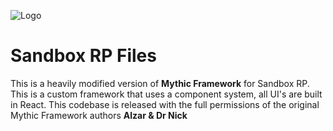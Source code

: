 ![Logo](https://i.ibb.co/Tm01NWq/banner.png)

# Sandbox RP Files
This is a heavily modified version of **Mythic Framework** for Sandbox RP. This is a custom framework that uses a component system, all UI's are built in React. This codebase is released with the full permissions of the original Mythic Framework authors **Alzar & Dr Nick**